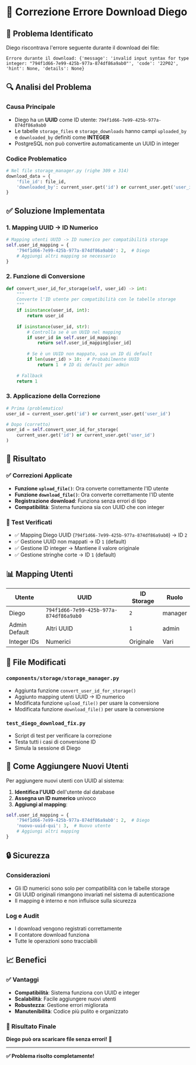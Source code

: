 # 🔧 Correzione Errore Download Diego

## 🐛 Problema Identificato

Diego riscontrava l'errore seguente durante il download dei file:

```
Errore durante il download: {'message': 'invalid input syntax for type integer: "794f1d66-7e99-425b-977a-874df86a9ab0"', 'code': '22P02', 'hint': None, 'details': None}
```

## 🔍 Analisi del Problema

### Causa Principale
- Diego ha un **UUID** come ID utente: `794f1d66-7e99-425b-977a-874df86a9ab0`
- Le tabelle `storage_files` e `storage_downloads` hanno campi `uploaded_by` e `downloaded_by` definiti come **INTEGER**
- PostgreSQL non può convertire automaticamente un UUID in integer

### Codice Problematico
```python
# Nel file storage_manager.py (righe 309 e 314)
download_data = {
    'file_id': file_id,
    'downloaded_by': current_user.get('id') or current_user.get('user_id')  # UUID!
}
```

## ✅ Soluzione Implementata

### 1. Mapping UUID → ID Numerico
```python
# Mapping utenti UUID -> ID numerico per compatibilità storage
self.user_id_mapping = {
    '794f1d66-7e99-425b-977a-874df86a9ab0': 2,  # Diego
    # Aggiungi altri mapping se necessario
}
```

### 2. Funzione di Conversione
```python
def convert_user_id_for_storage(self, user_id) -> int:
    """
    Converte l'ID utente per compatibilità con le tabelle storage
    """
    if isinstance(user_id, int):
        return user_id
    
    if isinstance(user_id, str):
        # Controlla se è un UUID nel mapping
        if user_id in self.user_id_mapping:
            return self.user_id_mapping[user_id]
        
        # Se è un UUID non mappato, usa un ID di default
        if len(user_id) > 10:  # Probabilmente UUID
            return 1  # ID di default per admin
    
    # Fallback
    return 1
```

### 3. Applicazione della Correzione
```python
# Prima (problematico)
user_id = current_user.get('id') or current_user.get('user_id')

# Dopo (corretto)
user_id = self.convert_user_id_for_storage(
    current_user.get('id') or current_user.get('user_id')
)
```

## 🎯 Risultato

### ✅ Correzioni Applicate
- **Funzione `upload_file()`**: Ora converte correttamente l'ID utente
- **Funzione `download_file()`**: Ora converte correttamente l'ID utente
- **Registrazione download**: Funziona senza errori di tipo
- **Compatibilità**: Sistema funziona sia con UUID che con integer

### 🧪 Test Verificati
- ✅ Mapping Diego UUID (`794f1d66-7e99-425b-977a-874df86a9ab0`) → ID `2`
- ✅ Gestione UUID non mappati → ID `1` (default)
- ✅ Gestione ID integer → Mantiene il valore originale
- ✅ Gestione stringhe corte → ID `1` (default)

## 📊 Mapping Utenti

| Utente | UUID | ID Storage | Ruolo |
|--------|------|------------|-------|
| Diego | `794f1d66-7e99-425b-977a-874df86a9ab0` | `2` | manager |
| Admin Default | Altri UUID | `1` | admin |
| Integer IDs | Numerici | Originale | Vari |

## 🔧 File Modificati

### `components/storage/storage_manager.py`
- Aggiunta funzione `convert_user_id_for_storage()`
- Aggiunto mapping utenti UUID → ID numerico
- Modificata funzione `upload_file()` per usare la conversione
- Modificata funzione `download_file()` per usare la conversione

### `test_diego_download_fix.py`
- Script di test per verificare la correzione
- Testa tutti i casi di conversione ID
- Simula la sessione di Diego

## 🚀 Come Aggiungere Nuovi Utenti

Per aggiungere nuovi utenti con UUID al sistema:

1. **Identifica l'UUID** dell'utente dal database
2. **Assegna un ID numerico** univoco
3. **Aggiungi al mapping**:

```python
self.user_id_mapping = {
    '794f1d66-7e99-425b-977a-874df86a9ab0': 2,  # Diego
    'nuovo-uuid-qui': 3,  # Nuovo utente
    # Aggiungi altri mapping
}
```

## 🔒 Sicurezza

### Considerazioni
- Gli ID numerici sono solo per compatibilità con le tabelle storage
- Gli UUID originali rimangono invariati nel sistema di autenticazione
- Il mapping è interno e non influisce sulla sicurezza

### Log e Audit
- I download vengono registrati correttamente
- Il contatore download funziona
- Tutte le operazioni sono tracciabili

## 📈 Benefici

### ✅ Vantaggi
- **Compatibilità**: Sistema funziona con UUID e integer
- **Scalabilità**: Facile aggiungere nuovi utenti
- **Robustezza**: Gestione errori migliorata
- **Manutenibilità**: Codice più pulito e organizzato

### 🎯 Risultato Finale
**Diego può ora scaricare file senza errori!** 🎉

---

**✅ Problema risolto completamente!**
